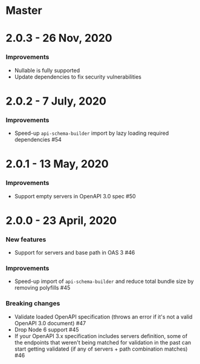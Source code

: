 # Master

# 2.0.3 - 26 Nov, 2020
### Improvements
- Nullable is fully supported
- Update dependencies to fix security vulnerabilities

# 2.0.2 - 7 July, 2020

### Improvements

- Speed-up `api-schema-builder` import by lazy loading required dependencies #54


# 2.0.1 - 13 May, 2020

### Improvements

- Support empty servers in OpenAPI 3.0 spec #50


# 2.0.0 - 23 April, 2020

### New features

- Support for servers and base path in OAS 3 #46

### Improvements

- Speed-up import of `api-schema-builder` and reduce total bundle size by removing polyfills #45

### Breaking changes

- Validate loaded OpenAPI specification (throws an error if it's not a valid OpenAPI 3.0 document) #47
- Drop Node 6 support #45
- If your OpenAPI 3.x specification includes servers definition, some of the endpoints that weren't being matched for validation in the past can start getting validated (if any of servers + path combination matches) #46

